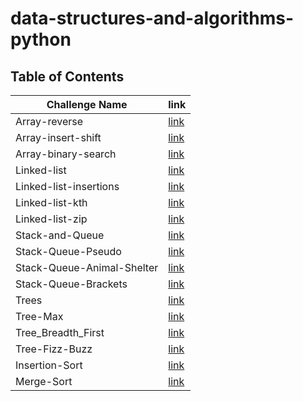 # data-structures-and-algorithms-python

## Table of Contents

| Challenge Name             | link                                                                    |
|----------------------------|-------------------------------------------------------------------------|
| Array-reverse              | [link](./array-reverse/README.md)                                       |
| Array-insert-shift         | [link](./array-insert-shift/README.md)                                  |
| Array-binary-search        | [link](./array-binary-search/README.md)                                 |
| Linked-list                | [link](Data_Structures_Challenges/linked_list/README.md)                | 
| Linked-list-insertions     | [link](Data_Structures_Challenges/linked_list_insertions/README.md)     | 
| Linked-list-kth            | [link](Data_Structures_Challenges/linked_list_kth/README.md)            |
| Linked-list-zip            | [link](Data_Structures_Challenges/linked_list_zip/README.md)            |
| Stack-and-Queue            | [link](Data_Structures_Challenges/stack_and_queue/README.md)            |
| Stack-Queue-Pseudo         | [link](Data_Structures_Challenges/stack_queue_pseudo/README.md)         |
| Stack-Queue-Animal-Shelter | [link](Data_Structures_Challenges/stack_queue_animal_shelter/README.md) |
| Stack-Queue-Brackets       | [link](Data_Structures_Challenges/stack_queue_brackets/README.md)       |
| Trees                      | [link](Data_Structures_Challenges/trees/README.md)                      |
| Tree-Max                   | [link](Data_Structures_Challenges/tree_max/README.md)                   |
| Tree_Breadth_First         | [link](Data_Structures_Challenges/tree_breadth_first/README.md)         |
| Tree-Fizz-Buzz             | [link](Data_Structures_Challenges/tree_fizz_buzz/README.md)             |
| Insertion-Sort             | [link](Sorting/insertion/README.md)                                     |
| Merge-Sort                 | [link](Sorting/merge/README.md)                                         |

